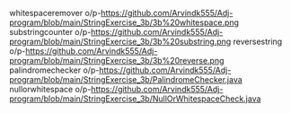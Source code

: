 whitespaceremover o/p-https://github.com/Arvindk555/Adj-program/blob/main/StringExercise_3b/3b%20whitespace.png
substringcounter o/p-https://github.com/Arvindk555/Adj-program/blob/main/StringExercise_3b/3b%20substring.png
reversestring o/p-https://github.com/Arvindk555/Adj-program/blob/main/StringExercise_3b/3b%20reverse.png
palindromechecker o/p-https://github.com/Arvindk555/Adj-program/blob/main/StringExercise_3b/PalindromeChecker.java
nullorwhitespace o/p-https://github.com/Arvindk555/Adj-program/blob/main/StringExercise_3b/NullOrWhitespaceCheck.java

